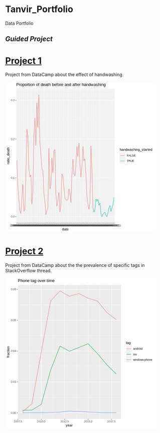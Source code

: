 # Tanvir_Portfolio

Data Portfolio

## *Guided Project*

# [Project 1](https://github.com/Tadamiao/Guided-Project/blob/23a9c391c30584e00735566582ca263498142726/Stackoverflow_question_over_time.ipynb)
Project from DataCamp about the effect of handwashing.

![](https://github.com/Tadamiao/T_Portfolio/blob/8a0a1e71e33a5a345aef9219671ea4aab988ae59/images/Project1.png)

# [Project 2](https://github.com/Tadamiao/Guided-Project/blob/23a9c391c30584e00735566582ca263498142726/Stackoverflow_question_over_time.ipynb)
Project from DataCamp about the the prevalence of specific tags in StackOverflow thread.

![](https://github.com/Tadamiao/T_Portfolio/blob/8a0a1e71e33a5a345aef9219671ea4aab988ae59/images/Project2.png)
